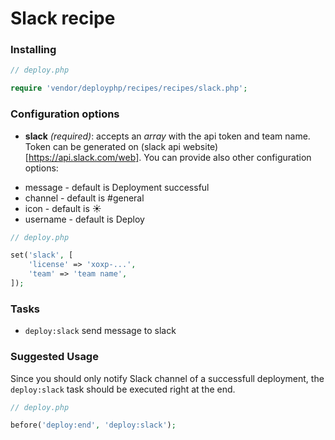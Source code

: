 # Slack recipe

### Installing

```php
// deploy.php

require 'vendor/deployphp/recipes/recipes/slack.php';
```

### Configuration options

- **slack** *(required)*: accepts an *array* with the api token and team name. Token can be generated on (slack api website)[https://api.slack.com/web]. You can provide also other configuration options:

* message - default is Deployment successful
* channel - default is #general
* icon - default is :sunny:
* username - default is Deploy


```php
// deploy.php

set('slack', [
    'license' => 'xoxp-...',
    'team' => 'team name',
]);
```

### Tasks

- `deploy:slack` send message to slack

### Suggested Usage

Since you should only notify Slack channel of a successfull deployment, the `deploy:slack` task should be executed right at the end.

```php
// deploy.php

before('deploy:end', 'deploy:slack');
```